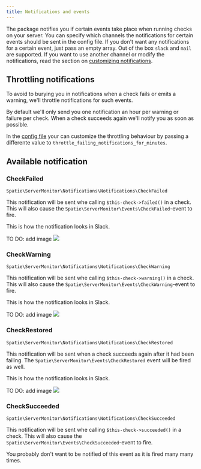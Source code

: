 ```yaml
---
title: Notifications and events
---
```


The package notifies you if certain events take place when running checks on your server. You can specify which channels the notifications for certain events should be sent in the config file. If you don't want any notifications for a certain event, just pass an empty array. Out of the box `slack` and `mail` are supported. If you want to use another channel or modify the notifications, read the section on [customizing notifications](https://docs.spatie.be/laravel-uptime-monitor/v1/advanced-usage/customizing-notifications).

## Throttling notifications

To avoid to burying you in notifications when a check fails or emits a warning, we'll throttle notifications for such events.

By default we'll only send you one notification an hour per warning or failure per check. When a check succeeds again we'll notify you as soon as possible.

In the [config file](https://docs.spatie.be/laravel-server-monitor/v1/installation-and-setup) your can customize the throttling behaviour by passing a differente value to `throttle_failing_notifications_for_minutes`.

## Available notification

### CheckFailed

`Spatie\ServerMonitor\Notifications\Notifications\CheckFailed`

This notification will be sent whe calling `$this-check->failed()` in a check. This will also cause the `Spatie\ServerMonitor\Events\CheckFailed`-event to fire.

This is how the notification looks in Slack.

TO DO: add image
<img src="/images/server-monitor/check-failed.jpg" />

### CheckWarning

`Spatie\ServerMonitor\Notifications\Notifications\CheckWarning`

This notification will be sent whe calling `$this-check->warning()` in a check. This will also cause the `Spatie\ServerMonitor\Events\CheckWarning`-event to fire.

This is how the notification looks in Slack.

TO DO: add image
<img src="/images/server-monitor/check-warning.jpg" />


### CheckRestored

`Spatie\ServerMonitor\Notifications\Notifications\CheckRestored`

This notification will be sent when a check succeeds again after it had been failing. The 
`Spatie\ServerMonitor\Events\CheckRestored` event will be fired as well.

This is how the notification looks in Slack.

TO DO: add image
<img src="/images/server-monitor/check-restored.jpg" />

### CheckSucceeded

`Spatie\ServerMonitor\Notifications\Notifications\CheckSucceeded`

This notification will be sent whe calling `$this-check->succeeded()` in a check. This will also cause the `Spatie\ServerMonitor\Events\CheckSucceeded`-event to fire.

You probably don't want to be notified of this event as it is fired many many times. 
